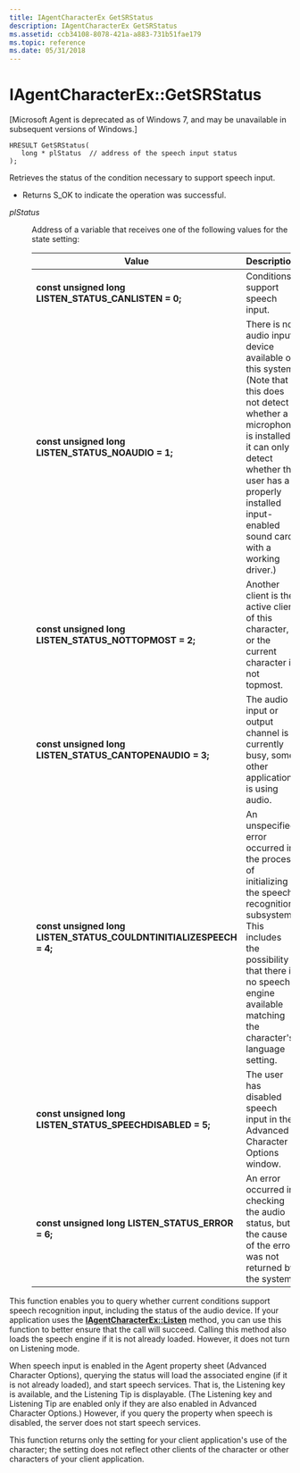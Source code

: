 ```yaml
---
title: IAgentCharacterEx GetSRStatus
description: IAgentCharacterEx GetSRStatus
ms.assetid: ccb34108-8078-421a-a883-731b51fae179
ms.topic: reference
ms.date: 05/31/2018
---
```


# IAgentCharacterEx::GetSRStatus

\[Microsoft Agent is deprecated as of Windows 7, and may be unavailable in subsequent versions of Windows.\]

``` syntax
HRESULT GetSRStatus(
   long * plStatus  // address of the speech input status
);
```

Retrieves the status of the condition necessary to support speech input.

-   Returns S\_OK to indicate the operation was successful.

<dl> <dt>

<span id="plStatus"></span><span id="plstatus"></span><span id="PLSTATUS"></span>*plStatus*
</dt> <dd>

Address of a variable that receives one of the following values for the state setting:



| Value                                                                               | Description                                                                                                                                                                                                                               |
|-------------------------------------------------------------------------------------|-------------------------------------------------------------------------------------------------------------------------------------------------------------------------------------------------------------------------------------------|
| **const unsigned long** **LISTEN\_STATUS\_CANLISTEN = 0;**<br/>               | Conditions support speech input.                                                                                                                                                                                                          |
| **const unsigned long** **LISTEN\_STATUS\_NOAUDIO = 1;**<br/>                 | There is no audio input device available on this system. (Note that this does not detect whether a microphone is installed; it can only detect whether the user has a properly installed input-enabled sound card with a working driver.) |
| **const unsigned long** **LISTEN\_STATUS\_NOTTOPMOST = 2;**<br/>              | Another client is the active client of this character, or the current character is not topmost.                                                                                                                                           |
| **const unsigned long** **LISTEN\_STATUS\_CANTOPENAUDIO = 3;**<br/>           | The audio input or output channel is currently busy, some other application is using audio.                                                                                                                                               |
| **const unsigned long** **LISTEN\_STATUS\_COULDNTINITIALIZESPEECH = 4;**<br/> | An unspecified error occurred in the process of initializing the speech recognition subsystem. This includes the possibility that there is no speech engine available matching the character's language setting.                          |
| **const unsigned long** **LISTEN\_STATUS\_SPEECHDISABLED = 5;**<br/>          | The user has disabled speech input in the Advanced Character Options window.                                                                                                                                                              |
| **const unsigned long** **LISTEN\_STATUS\_ERROR = 6;**<br/>                   | An error occurred in checking the audio status, but the cause of the error was not returned by the system.                                                                                                                                |



 

</dd> </dl>

This function enables you to query whether current conditions support speech recognition input, including the status of the audio device. If your application uses the [**IAgentCharacterEx::Listen**](iagentcharacterex--listen.md) method, you can use this function to better ensure that the call will succeed. Calling this method also loads the speech engine if it is not already loaded. However, it does not turn on Listening mode.

When speech input is enabled in the Agent property sheet (Advanced Character Options), querying the status will load the associated engine (if it is not already loaded), and start speech services. That is, the Listening key is available, and the Listening Tip is displayable. (The Listening key and Listening Tip are enabled only if they are also enabled in Advanced Character Options.) However, if you query the property when speech is disabled, the server does not start speech services.

This function returns only the setting for your client application's use of the character; the setting does not reflect other clients of the character or other characters of your client application.

 

 





